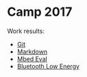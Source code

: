 # Camp 2017
Work results:
* [Git](git.md)
* [Markdown](markdown.md)
* [Mbed Eval](mbed.md)
* [Bluetooth Low Energy](ble.md)
